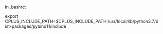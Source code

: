 in .bashrc:

export CPLUS_INCLUDE_PATH=$CPLUS_INCLUDE_PATH:/usr/local/lib/python3.7/dist-packages/pybind11/include